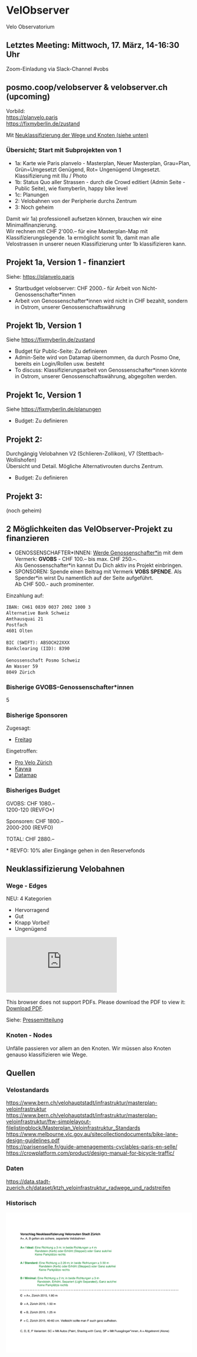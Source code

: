 # VelObserver
Velo Observatorium

## Letztes Meeting: Mittwoch, 17. März, 14-16:30 Uhr
Zoom-Einladung via Slack-Channel #vobs


## posmo.coop/velobserver & velobserver.ch (upcoming)

Vorbild:    
https://planvelo.paris          
https://fixmyberlin.de/zustand        

Mit [Neuklassifizierung der Wege und Knoten (siehe unten)](https://github.com/posmocoop/spatial_future/blob/master/vobs.md#neuklassifizierung-velobahnen)


### Übersicht; Start mit Subprojekten von 1
- 1a: Karte wie Paris planvelo - Masterplan, Neuer Masterplan, Grau=Plan, Grün=Umgesetzt Genügend, Rot= Ungenügend Umgesetzt. Klassifizierung mit Illu / Photo
- 1b: Status Quo aller Strassen - durch die Crowd editiert (Admin Seite - Public Seite), wie fixmyberlin, happy bike level
- 1c: Planungen
- 2: Velobahnen von der Peripherie durchs Zentrum
- 3: Noch geheim
                
Damit wir 1a) professionell aufsetzen können, brauchen wir eine Minimalfinanzierung.   
Wir rechnen mit CHF 2'000.– für eine Masterplan-Map mit Klassifizierungslegende. 1a ermöglicht somit 1b, damit man alle Velostrassen in unserer neuen Klassifizierung unter 1b klassifizieren kann.

 
## Projekt 1a, Version 1 - finanziert
Siehe: https://planvelo.paris  
- Startbudget velobserver: CHF 2000.- für Arbeit von Nicht-Genossenschafter\*innen
- Arbeit von Genossenschafter\*innen wird nicht in CHF bezahlt, sondern in Ostrom, unserer Genossenschaftswährung

## Projekt 1b, Version 1 
Siehe https://fixmyberlin.de/zustand
- Budget für Public-Seite: Zu definieren
- Admin-Seite wird von Datamap übernommen, da durch Posmo One, bereits ein Login/Rollen usw. besteht
- To discuss: Klassifizierungsarbeit von Genossenschafter\*innen könnte in Ostrom, unserer Genossenschaftswährung, abgegolten werden. 

## Projekt 1c, Version 1
Siehe https://fixmyberlin.de/planungen
- Budget: Zu definieren          

## Projekt 2:
Durchgängig Velobahnen V2 (Schlieren-Zollikon), V7 (Stettbach-Wollishofen)     
Übersicht und Detail. Mögliche Alternativrouten durchs Zentrum.           
                       
- Budget: Zu definieren
               
## Projekt 3:
(noch geheim)


## 2 Möglichkeiten das VelObserver-Projekt zu finanzieren
- GENOSSENSCHAFTER\*INNEN: [Werde Genossenschafter\*in](https://github.com/posmocoop/general/blob/master/i_want_to_be_a_coop_member.md) mit dem Vermerk: **GVOBS** - CHF 100.– bis max. CHF 250.–.         
  Als Genossenschafter\*in kannst Du Dich aktiv ins Projekt einbringen.      
- SPONSOREN: Spende einen Beitrag mit Vermerk **VOBS SPENDE**. Als Spender\*in wirst Du namentlich auf der Seite aufgeführt.             
  Ab CHF 500.- auch prominenter.             

Einzahlung auf:
```
IBAN: CH61 0839 0037 2002 1000 3
Alternative Bank Schweiz
Amthausquai 21
Postfach
4601 Olten

BIC (SWIFT): ABSOCH22XXX
Bankclearing (IID): 8390

Genossenschaft Posmo Schweiz        
Am Wasser 59          
8049 Zürich       
```
### Bisherige GVOBS-Genossenschafter\*innen
5


### Bisherige Sponsoren
Zugesagt: 
- [Freitag](https://www.freitag.ch)

Eingetroffen:
- [Pro Velo Zürich](https://www.provelozuerich.ch)
- [Kaywa](https://qrcode.kaywa.com) 
- [Datamap](https://datamap.io)

### Bisheriges Budget
GVOBS: CHF 1080.–                  
1200-120 (REVFO\*)    
        
Sponsoren: CHF 1800.–    
2000-200 (REVFO)                
        
TOTAL: CHF 2880.–                
              
\* REVFO: 10% aller Eingänge gehen in den Reservefonds          


## Neuklassifizierung Velobahnen

### Wege - Edges

NEU: 4 Kategorien                     
- Hervorragend
- Gut 
- Knapp Vorbei!
- Ungenügend

<object data="https://github.com/posmocoop/spatial_future/blob/master/Medienmitteilung_VelObserver_2021-03-19.pdf" type="application/pdf" width="700px" height="700px">
    <embed src="https://github.com/posmocoop/spatial_future/blob/master/Medienmitteilung_VelObserver_2021-03-19.pdf">
        <p>This browser does not support PDFs. Please download the PDF to view it: <a href="http://yoursite.com/the.pdf">Download PDF</a>.</p>
    </embed>
</object>
                   
Siehe: [Pressemitteilung](https://github.com/posmocoop/spatial_future/blob/master/Medienmitteilung_VelObserver_2021-03-19.pdf)

### Knoten - Nodes
Unfälle passieren vor allem an den Knoten. Wir müssen also Knoten genauso klassifizieren wie Wege.



## Quellen

### Velostandards
https://www.bern.ch/velohauptstadt/infrastruktur/masterplan-veloinfrastruktur    
https://www.bern.ch/velohauptstadt/infrastruktur/masterplan-veloinfrastruktur/ftw-simplelayout-filelistingblock/Masterplan_Veloinfrastruktur_Standards  
https://www.melbourne.vic.gov.au/sitecollectiondocuments/bike-lane-design-guidelines.pdf   
https://parisenselle.fr/guide-amenagements-cyclables-paris-en-selle/              
https://crowplatform.com/product/design-manual-for-bicycle-traffic/              

        
### Daten
https://data.stadt-zuerich.ch/dataset/ktzh_veloinfrastruktur_radwege_und_radstreifen


### Historisch
![Neuklassifizierung Velowege](https://github.com/posmocoop/spatial_future/blob/master/neuklassifizierung_velo_wege.png?raw=true)
